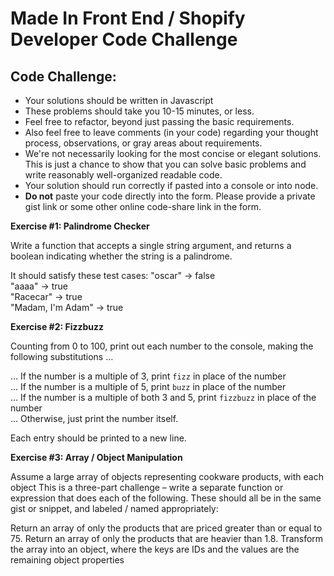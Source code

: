 <h1>Made In Front End / Shopify Developer Code Challenge</h1>

<h2>Code Challenge:</h2>
<ul>
  <li>Your solutions should be written in Javascript</li>
  <li>These problems should take you 10-15 minutes, or less.</li>
  <li>Feel free to refactor, beyond just passing the basic requirements.</li>
  <li>Also feel free to leave comments (in your code) regarding your thought process, observations, or gray areas about requirements.</li>
  <li>We're not necessarily looking for the most concise or elegant solutions. This is just a chance to show that you can solve basic problems and write reasonably well-organized readable code.</li>
  <li>Your solution should run correctly if pasted into a console or into node.</li>
  <li><strong>Do not</strong> paste your code directly into the form. Please provide a private gist link or some other online code-share link in the form.</li>
</ul>

<strong>Exercise #1: Palindrome Checker</strong>

Write a function that accepts a single string argument, and returns a boolean indicating whether the string is a palindrome.

It should satisfy these test cases:
"oscar" -> false<br>
"aaaa" -> true<br>
"Racecar" -> true<br>
"Madam, I'm Adam" -> true<br>


<strong>Exercise #2: Fizzbuzz</strong>

Counting from 0 to 100, print out each number to the console, making the following substitutions …

… If the number is a multiple of 3, print `fizz` in place of the number<br>
… If the number is a multiple of 5, print `buzz` in place of the number<br>
… If the number is a multiple of both 3 and 5, print `fizzbuzz` in place of the number<br>
… Otherwise, just print the number itself.

Each entry should be printed to a new line.


<strong>Exercise #3: Array / Object Manipulation</strong>

Assume a large array of objects representing cookware products, with each object
This is a three-part challenge – write a separate function or expression that does each of the following. These should all be in the same gist or snippet, and labeled / named appropriately:

Return an array of only the products that are priced greater than or equal to 75.
Return an array of only the products that are heavier than 1.8.
Transform the array into an object, where the keys are IDs and the values are the remaining object properties


